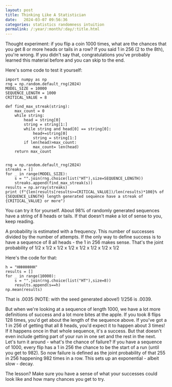 ```yaml
---
layout: post
title: Thinking Like A Statistician
date:   2024-03-07 09:56:36
categories: statistics randomness intuition
permalink: /:year/:month/:day/:title.html
---
```

Thought experiment:  if you flip a coin 1000 times, what are the chances that you get 8 or more heads or tails in a row?  If you said 1 in 256 (2 to the 8th), you're wrong.  If you didn't say that, congratulations you've probably learned this material before and you can skip to the end.

Here's some code to test it yourself:

```
import numpy as np
rng = np.random.default_rng(2024)
MODEL_SIZE = 10000
SEQUENCE_LENGTH = 1000
CRITICAL_VALUE = 8

def find_max_streak(string):
    max_count = 0
    while string:
        head = string[0]
        string = string[1:]
        while string and head[0] == string[0]:
            head+=string[0]
            string = string[1:]
        if len(head)>max_count:
            max_count= len(head)
    return max_count
        
        
rng = np.random.default_rng(2024)
streaks = []
for _ in range(MODEL_SIZE):
    s = "".join(rng.choice(list("HT"),size=SEQUENCE_LENGTH))
    streaks.append(find_max_streak(s))
results = np.array(streaks)
print (f"{len(results[results>=CRITICAL_VALUE])/len(results)*100}% of {SEQUENCE_LENGTH} length generated sequence have a streak of {CRITICAL_VALUE} or more")
```

You can try it for yourself.  About 98% of randomly generated sequences have a string of 8 heads or tails.  If that doesn't make a lot of sense to you, keep reading.

A probability is estimated with a frequency.  This number of successes divided by the number of attempts. If the only way to define success is to have a sequence of 8 all heads - the 1 in 256 makes sense.   That's the joint probability of 1/2 x 1/2 x 1/2 x 1/2 x 1/2 x 1/2 x 1/2 x 1/2  

Here's the code for that:

```
h = "HHHHHHHH"
results = []
for _ in range(10000):
    s = "".join(rng.choice(list("HT"),size=8))
    results.append(s==h)
np.mean(results)
```

That is .0035 (NOTE: with the seed generated above!) 1/256 is .0039.


But when we're looking at a sequence of length 1000, we have a lot more definitions of success and a lot more bites at the apple. If you took 8 flips 128 times, you'd get about the length of the sequence above.  If you've got a 1 in 256 of getting that all 8 heads, you'd expect it to happen about 3 times! If it happens once in that whole sequence, it's a success.  But that doesn't even include getting part of your run in one set and the rest in the next. Let's turn it around - what's the chance of failure?  If you have a sequence of 1000, every flip has a 1 in 256 the chance to be the start of a run (until you get to 982). So now failure is defined as the joint probability of that 255 in 256 happening 982 times in a row.  This sets up an exponential - albeit slow - decay. 

The lesson?  Make sure you have a sense of what your successes could look like and how many chances you get to try.

